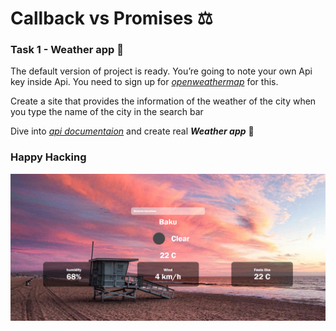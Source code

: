 # Callback vs Promises ⚖️

### Task 1 - Weather app 🎯

The default version of project is ready. You’re going to note your own Api key inside Api. You need to sign up for [*openweathermap*](https://openweathermap.org/api) for this.


Create a site that provides the information of the weather of the city when you type the name of the city in the search bar

Dive into [*api documentaion*](https://openweathermap.org/api) and create real ***Weather app*** 🚀
### Happy Hacking


<img src="./src/images/weatherapp.png">
